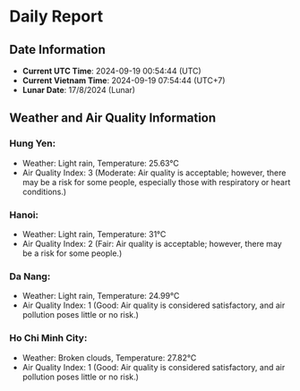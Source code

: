 # Daily Report
## Date Information
- **Current UTC Time**: 2024-09-19 00:54:44 (UTC)
- **Current Vietnam Time**: 2024-09-19 07:54:44 (UTC+7)
- **Lunar Date**: 17/8/2024 (Lunar)

## Weather and Air Quality Information

### Hung Yen:
- Weather: Light rain, Temperature: 25.63°C
- Air Quality Index: 3 (Moderate: Air quality is acceptable; however, there may be a risk for some people, especially those with respiratory or heart conditions.)

### Hanoi:
- Weather: Light rain, Temperature: 31°C
- Air Quality Index: 2 (Fair: Air quality is acceptable; however, there may be a risk for some people.)

### Da Nang:
- Weather: Light rain, Temperature: 24.99°C
- Air Quality Index: 1 (Good: Air quality is considered satisfactory, and air pollution poses little or no risk.)

### Ho Chi Minh City:
- Weather: Broken clouds, Temperature: 27.82°C
- Air Quality Index: 1 (Good: Air quality is considered satisfactory, and air pollution poses little or no risk.)
